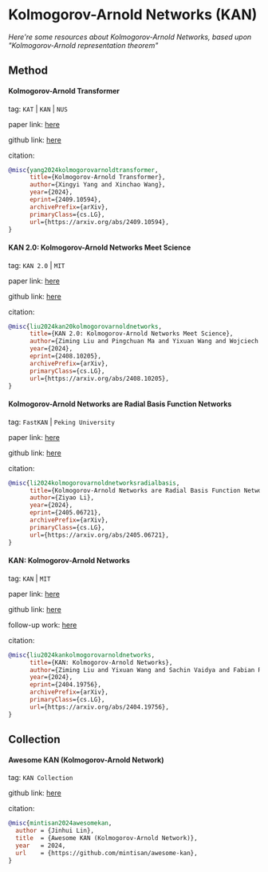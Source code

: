 # Kolmogorov-Arnold Networks (KAN)
*Here're some resources about Kolmogorov-Arnold Networks, based upon "Kolmogorov-Arnold representation theorem"*

## Method

#### Kolmogorov-Arnold Transformer

tag: `KAT` | `KAN` | `NUS`

paper link: [here](https://arxiv.org/pdf/2409.10594)

github link: [here](https://github.com/Adamdad/kat)

citation:

```bibtex
@misc{yang2024kolmogorovarnoldtransformer,
      title={Kolmogorov-Arnold Transformer}, 
      author={Xingyi Yang and Xinchao Wang},
      year={2024},
      eprint={2409.10594},
      archivePrefix={arXiv},
      primaryClass={cs.LG},
      url={https://arxiv.org/abs/2409.10594}, 
}
```


#### KAN 2.0: Kolmogorov-Arnold Networks Meet Science

tag: `KAN 2.0` | `MIT`

paper link: [here](https://arxiv.org/pdf/2408.10205)

github link: [here](https://github.com/KindXiaoming/pykan)

citation:

```bibtex
@misc{liu2024kan20kolmogorovarnoldnetworks,
      title={KAN 2.0: Kolmogorov-Arnold Networks Meet Science}, 
      author={Ziming Liu and Pingchuan Ma and Yixuan Wang and Wojciech Matusik and Max Tegmark},
      year={2024},
      eprint={2408.10205},
      archivePrefix={arXiv},
      primaryClass={cs.LG},
      url={https://arxiv.org/abs/2408.10205}, 
}
```


#### Kolmogorov-Arnold Networks are Radial Basis Function Networks

tag: `FastKAN` | `Peking University`

paper link: [here](https://arxiv.org/pdf/2405.06721)

github link: [here](https://github.com/ZiyaoLi/fast-kan)

citation:

```bibtex
@misc{li2024kolmogorovarnoldnetworksradialbasis,
      title={Kolmogorov-Arnold Networks are Radial Basis Function Networks}, 
      author={Ziyao Li},
      year={2024},
      eprint={2405.06721},
      archivePrefix={arXiv},
      primaryClass={cs.LG},
      url={https://arxiv.org/abs/2405.06721}, 
}
```


#### KAN: Kolmogorov-Arnold Networks

tag: `KAN` | `MIT`

paper link: [here](https://arxiv.org/pdf/2404.19756)

github link: [here](https://github.com/KindXiaoming/pykan)

follow-up work: [here](https://arxiv.org/pdf/2408.10205)

citation:

```bibtex
@misc{liu2024kankolmogorovarnoldnetworks,
      title={KAN: Kolmogorov-Arnold Networks}, 
      author={Ziming Liu and Yixuan Wang and Sachin Vaidya and Fabian Ruehle and James Halverson and Marin Soljačić and Thomas Y. Hou and Max Tegmark},
      year={2024},
      eprint={2404.19756},
      archivePrefix={arXiv},
      primaryClass={cs.LG},
      url={https://arxiv.org/abs/2404.19756}, 
}
```


## Collection

#### Awesome KAN (Kolmogorov-Arnold Network)

tag: `KAN Collection`

github link: [here](https://github.com/mintisan/awesome-kan)

citation:

```bibtex
@misc{mintisan2024awesomekan,
  author = {Jinhui Lin},
  title  = {Awesome KAN (Kolmogorov-Arnold Network)},
  year   = 2024,
  url    = {https://github.com/mintisan/awesome-kan},
}
```


